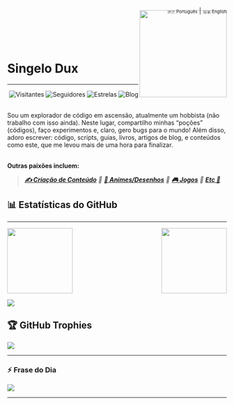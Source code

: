 <div align="right">
  <a href="https://github.com/SingeloDux" style="font-size: 10px; text-decoration: none;">🇵🇹 Português</a> | 
  <a href="https://github.com/SingeloDux/readme_en" style="font-size: 10px; text-decoration: none;">🇬🇧 English</a>
</div>
<img align="right" width="200px" style="margin-top:-10px" src="https://i.imgur.com/QhN9tAc.png">
</br></br></br></br>
<h1 align="left">Singelo Dux </h1>

---

<div align="right">
  
  ![Visitantes](https://hits.sh/github.com/SingeloDux.svg?style=flat-square&label=Visitantes&color=blue&labelColor=black)
  ![Seguidores](https://img.shields.io/github/followers/SingeloDux?label=Seguidores&style=social)
  ![Estrelas](https://img.shields.io/github/stars/SingeloDux?style=social)
  ![Blog](https://img.shields.io/badge/Blog-SingeloDux-blue?style=flat&logo=blog)
  
</div>
</br>
Sou um explorador de código em ascensão, atualmente um hobbista (não trabalho com isso ainda). Neste lugar, compartilho minhas “poções” (códigos), faço experimentos e, claro, gero bugs para o mundo! Além disso, adoro escrever: código, scripts, guias, livros, artigos de blog, e conteúdos como este, que me levou mais de uma hora para finalizar.
</br></br>

**Outras paixões incluem:**
>*[**✍️ Criação de Conteúdo**](https://geekverso.com) 🔹 [**🎥 Animes/Desenhos**](https://singelodux.blogspot.com) 🔹 [**🎮 Jogos**](https://singelodux.blogspot.com) 🔹 [**Etc 🌟**](https://singelodux.blogspot.com)*

## 📊 Estatísticas do GitHub

---

<div style="display: flex; align-items: center; justify-content: space-between;">
  <img src="https://github-readme-stats.vercel.app/api?username=SingeloDux&show_icons=true&hide_title=true&count_private=true&hide=prs&theme=dark" style="height: 150px;" />
  <img src="https://github-readme-stats.vercel.app/api/top-langs/?username=SingeloDux&layout=compact&langs_count=6&theme=dark" style="height: 150px;" />
</div>

![](https://github-contributor-stats.vercel.app/api?username=SingeloDux&limit=5&theme=dark&combine_all_yearly_contributions=true&hide_title=true)

<!--
![GitHub Stats](https://github-readme-stats.vercel.app/api?username=SingeloDux&show_icons=true&hide_title=true&count_private=true&hide=prs&theme=dark)
![Top Languages](https://github-readme-stats.vercel.app/api/top-langs/?username=SingeloDux&layout=compact&theme=dark)
-->

## 🏆 GitHub Trophies
![](https://github-profile-trophy.vercel.app/?username=SingeloDux&theme=radical&no-frame=false&no-bg=true&margin-w=4)

---

### ⚡ Frase do Dia
![](https://quotes-github-readme.vercel.app/api?type=horizontal&theme=dark)


---
<!--
**SingeloDux/singelodux** is a ✨ _special_ ✨ repository because its `README.md` (this file) appears on your GitHub profile.

Here are some ideas to get you started:

- 🔭 I’m currently working on ...
- 🌱 I’m currently learning ...
- 👯 I’m looking to collaborate on ...
- 🤔 I’m looking for help with ...

Acesse WakaTime e registre-se. Instale o plugin WakaTime para seu editor de código (VSCode, Sublime Text, etc.). Após configurar o WakaTime, ele irá começar a monitorar o tempo de codificação. Você pode acessar seu perfil WakaTime e gerar gráficos semelhantes aos mostrados. ![WakaTime](https://wakatime.com/share/@SeuUsuario/xxxxxx.png)
📊 this week i spent my time on:
TypeScript   20 hrs 25 mins  ████████████████████▓░░░░   82.07 %
Python       4 hrs 1 min     ████░░░░░░░░░░░░░░░░░░░░░   16.15 %
JSON         11 mins         ▒░░░░░░░░░░░░░░░░░░░░░░░░   00.75 %
Bash         8 mins          ░░░░░░░░░░░░░░░░░░░░░░░░░   00.54 %
HTML         4 mins          ░░░░░░░░░░░░░░░░░░░░░░░░░   00.32 %
-->
